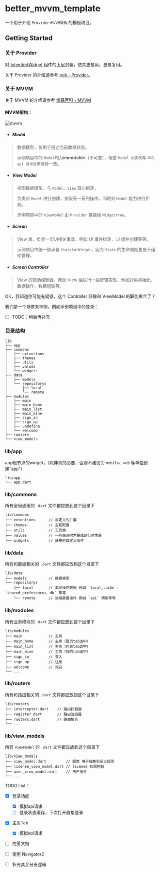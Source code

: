 # better_mvvm_template

一个用于介绍 `Provider+MVVM架构` 的模板项目。

## Getting Started

### 关于 Provider

对 [InheritedWidget](https://api.flutter-io.cn/flutter/widgets/InheritedWidget-class.html) 组件的上层封装，使其更易用，更易复用。

关于 Provider 的介绍请参考 [pub - Provider](https://pub.flutter-io.cn/packages/provider)。

### 关于 MVVM

关于 MVVM 的介绍请参考 [维基百科 - MVVM](https://zh.wikipedia.org/zh-hans/MVVM)

#### MVVM架构：

![mvvm](https://s2.loli.net/2022/02/28/yJitlMHNdaKxPmQ.png)

- ##### Model

> 数据模型，仅用于描述当前数据状态。
>
> 示例项目中的 `Model`均为**immutable**（不可变），限定 `Model 的实例`与 `单次 api 请求结果`保持一致。

- ##### View Model

>视图数据模型，与 `Model`、`View` 双向绑定。
>
>负责对 `Model` 进行创建、销毁等一系列操作，同时对 `Model` 能力进行扩充。
>
>示例项目中的 `ViewModel` 由 `Provider` 暴露给 `WidgetTree`。

- ##### Screen

> View 层，负责一切UI相关事宜，例如 UI 事件绑定、UI 组件创建等等。
>
> 示例项目中统一继承自 `StatefulWidget`，因为 `State` 的生命周期更易于组件管理。

- ##### Screen Controller

> View 的辅助控制器，帮助 View 层执行一些逻辑实现。例如对象初始化、数据操作、数据组装等。

OK，我知道你可能有疑惑，这个 Controller 好像和 ViewModel 的职能重合了？

我们拿一个场景来举例，例如示例项目中的登录：

- [ ]  TODO：稍后再补充



### 目录结构

```
lib
├── app
├── commons
│   ├── extentions
│   ├── themes
│   ├── utils
│   ├── values
│   └── widgets
├── data
│   ├── models
│   └── repositorys
│       ├── local
│       └── remote
├── modules
│   ├── main
│   ├── main_home
│   ├── main_list
│   ├── main_mine
│   ├── sign_in
│   ├── sign_up
│   ├── undefine
│   └── welcome
├── routers
└── view_models
```

### lib/app

app根节点的widget，（除非真的必要，否则不建议为 `mobile`、`web` 等单独创建“app”)

```
lib/app
└── app.dart
```

### lib/commons

所有全局通用的 `.dart` 文件都应放到这个目录下

```
lib/commons
├── extentions      // 自定义的扩展
├── themes          // 主题配置
├── utils           // 工具类
├── values          // 一些编译时常量或运行时常量
└── widgets         // 通用的自定义组件
```

### lib/data

所有和数据相关的 `.dart` 文件都应放到这个目录下

```
lib/data
├── models          // 数据模型
└── repositorys
    ├── local       // 本地操作数据 例如 `local_cache`、`shared_preferences、db` 等等
    └── remote      // 远端数据操作 例如 `api` 调用等等
```

### lib/modules

所有业务模块的 `.dart` 文件都应放到这个目录下

```
lib/modules
├── main            // 主页
├── main_home       // 主页（首页tab选中）
├── main_list       // 主页（列表tab选中）
├── main_mine       // 主页（我的tab选中）
├── sign_in         // 登入
├── sign_up         // 注册
├── welcome         // 欢迎
└── ...
```

### lib/routers

所有和路由相关的 `.dart` 文件都应放到这个目录下

```
lib/routers
├── interceptor.dart    // 路由拦截器
├── register.dart       // 路由注册器
├── routers.dart        // 路由集合
└── ...
```

### lib/view_models

所有 `ViewModel` 的 `.dart` 文件都应放到这个目录下

```
lib/view_models             
├── view_model.dart         // 超类 用于抽象和定义规范
├── license_view_model.dart // license 权限控制
├── user_view_model.dart    // 用户信息
└── ...
```

TODO List：
- [x] 登录功能
    - [x] 模拟api请求
    - [ ]  登录状态缓存，下次打开直接登录
- [x] 主页Tab
    - [x] 模拟api请求
- [ ] 完善文档
- [ ] 使用 Navigator2
- [ ] 补充其余分支逻辑

